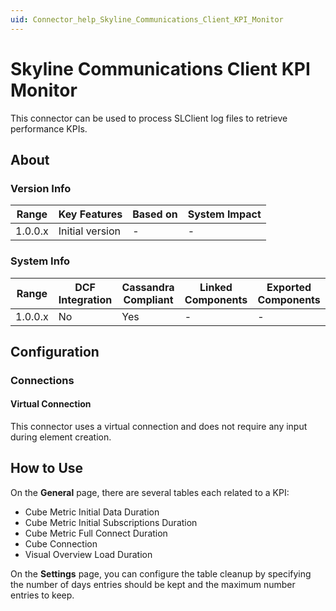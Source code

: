 ```yaml
---
uid: Connector_help_Skyline_Communications_Client_KPI_Monitor
---
```


# Skyline Communications Client KPI Monitor

This connector can be used to process SLClient log files to retrieve performance KPIs.

## About

### Version Info

| Range     | Key Features     | Based on     | System Impact     |
|-----------|------------------|--------------|-------------------|
| 1.0.0.x   | Initial version  | -            | -                 |

### System Info

| Range     | DCF Integration     | Cassandra Compliant     | Linked Components     | Exported Components     |
|-----------|---------------------|-------------------------|-----------------------|-------------------------|
| 1.0.0.x   | No                  | Yes                     | -                     | -                       |

## Configuration

### Connections

#### Virtual Connection

This connector uses a virtual connection and does not require any input during element creation.

## How to Use

On the **General** page, there are several tables each related to a KPI:

- Cube Metric Initial Data Duration
- Cube Metric Initial Subscriptions Duration
- Cube Metric Full Connect Duration
- Cube Connection
- Visual Overview Load Duration

On the **Settings** page, you can configure the table cleanup by specifying the number of days entries should be kept and the maximum number entries to keep.

